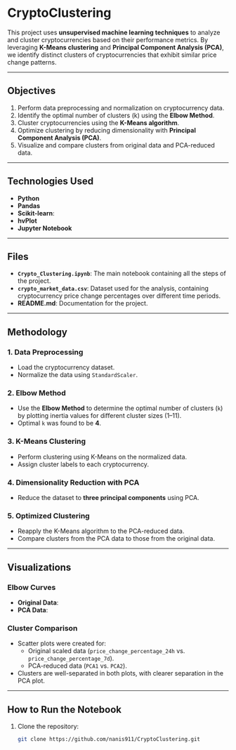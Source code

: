 # CryptoClustering

This project uses **unsupervised machine learning techniques** to analyze and cluster cryptocurrencies based on their performance metrics. By leveraging **K-Means clustering** and **Principal Component Analysis (PCA)**, we identify distinct clusters of cryptocurrencies that exhibit similar price change patterns.

---

## Objectives

1. Perform data preprocessing and normalization on cryptocurrency data.
2. Identify the optimal number of clusters (k) using the **Elbow Method**.
3. Cluster cryptocurrencies using the **K-Means algorithm**.
4. Optimize clustering by reducing dimensionality with **Principal Component Analysis (PCA)**.
5. Visualize and compare clusters from original data and PCA-reduced data.

---

## Technologies Used

- **Python**
- **Pandas**
- **Scikit-learn**: 
- **hvPlot**
- **Jupyter Notebook**

---

## Files

- **`Crypto_Clustering.ipynb`**: The main notebook containing all the steps of the project.
- **`crypto_market_data.csv`**: Dataset used for the analysis, containing cryptocurrency price change percentages over different time periods.
- **README.md**: Documentation for the project.

---

## Methodology

### 1. Data Preprocessing
- Load the cryptocurrency dataset.
- Normalize the data using `StandardScaler`.

### 2. Elbow Method
- Use the **Elbow Method** to determine the optimal number of clusters (`k`) by plotting inertia values for different cluster sizes (1–11).
- Optimal `k` was found to be **4**.

### 3. K-Means Clustering
- Perform clustering using K-Means on the normalized data.
- Assign cluster labels to each cryptocurrency.

### 4. Dimensionality Reduction with PCA
- Reduce the dataset to **three principal components** using PCA.

### 5. Optimized Clustering
- Reapply the K-Means algorithm to the PCA-reduced data.
- Compare clusters from the PCA data to those from the original data.

---

## Visualizations

### Elbow Curves
- **Original Data**: 
- **PCA Data**: 

### Cluster Comparison
- Scatter plots were created for:
  - Original scaled data (`price_change_percentage_24h` vs. `price_change_percentage_7d`).
  - PCA-reduced data (`PCA1` vs. `PCA2`).
- Clusters are well-separated in both plots, with clearer separation in the PCA plot.

---

## How to Run the Notebook

1. Clone the repository:
   ```bash
   git clone https://github.com/nanis911/CryptoClustering.git
